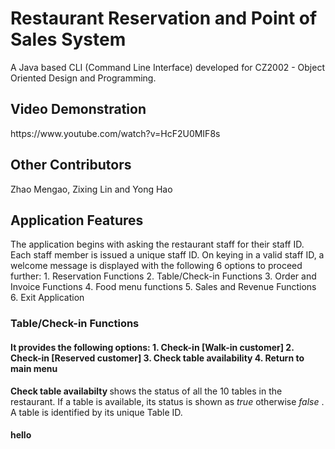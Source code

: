 <h1> Restaurant Reservation and Point of Sales System </h1>
A Java based CLI (Command Line Interface) developed for CZ2002 - Object Oriented Design and Programming.
<h2> Video Demonstration </h2>
https://www.youtube.com/watch?v=HcF2U0MIF8s
<h2> Other Contributors </h2>
Zhao Mengao, Zixing Lin and Yong Hao
<h2> Application Features </h2>
The application begins with asking the restaurant staff for their staff ID. Each staff member is issued a unique staff ID. On keying in a valid staff ID, a welcome message is displayed with the following 6 options to proceed further: 
1. Reservation Functions
2. Table/Check-in Functions
3. Order and Invoice Functions
4. Food menu functions
5. Sales and Revenue Functions
6. Exit Application
<h3> Table/Check-in Functions </h3>
<h4> 
It provides the following options:
1. Check-in [Walk-in customer]
2. Check-in [Reserved customer]
3. Check table availability
4. Return to main menu 
</h4>
<b> Check table availabilty </b> shows the status of all the 10 tables in the restaurant. If a table is available, its status is shown as <I> true </I> otherwise <I> false </I>. A table is identified by its unique Table ID. 
<h4> hello </h4>
